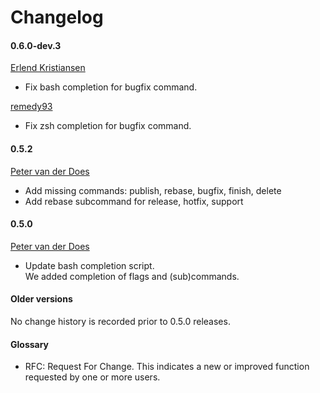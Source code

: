 [petervanderdoes]: https://github.com/petervanderdoes "Peter van der Does on github"
[erlendk]: https://github.com/erlendk "Erlend Kristiansen on github"
[remedy93]: https://github.com/remedy93 "remedy93 on githib"
 
# Changelog

#### 0.6.0-dev.3
[Erlend Kristiansen][erlendk]
* Fix bash completion for bugfix command.

[remedy93]
* Fix zsh completion for bugfix command.

#### 0.5.2
[Peter van der Does][petervanderdoes]
* Add missing commands: publish, rebase, bugfix, finish, delete
* Add rebase subcommand for release, hotfix, support

#### 0.5.0
[Peter van der Does][petervanderdoes]
* Update bash completion script.  
    We added completion of flags and (sub)commands.

#### Older versions
No change history is recorded prior to 0.5.0 releases.

#### Glossary
* RFC: Request For Change. This indicates a new or improved function requested
by one or more users.
